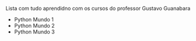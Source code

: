 Lista com tudo aprendidno com os cursos do professor Gustavo Guanabara
- Python Mundo 1
- Python Mundo 2
- Python Mundo 3